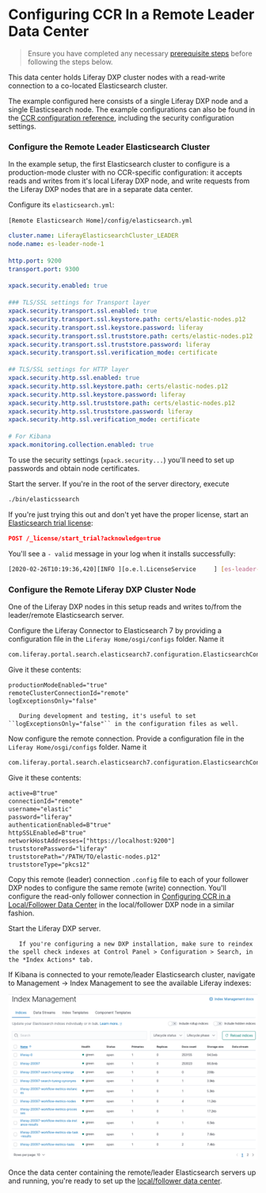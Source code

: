 # Configuring CCR In a Remote Leader Data Center

> Ensure you have completed any necessary [prerequisite steps](./configuring-an-example-ccr-installation-replicating-between-data-centers.md) before following the steps below.

This data center holds Liferay DXP cluster nodes with a read-write connection to a co-located Elasticsearch cluster.

The example configured here consists of a single Liferay DXP node and a single Elasticsearch node. The example configurations can also be found in the [CCR configuration reference](./ccr-basic-use-case-config-reference.md), including the security configuration settings.

### Configure the Remote Leader Elasticsearch Cluster

In the example setup, the first Elasticsearch cluster to configure is a production-mode cluster with no CCR-specific configuration: it accepts reads and writes from it's local Liferay DXP node, and write requests from the Liferay DXP nodes that are in a separate data center.

Configure its `elasticsearch.yml`:

`[Remote Elasticsearch Home]/config/elasticsearch.yml`

```yaml
cluster.name: LiferayElasticsearchCluster_LEADER
node.name: es-leader-node-1

http.port: 9200
transport.port: 9300

xpack.security.enabled: true

### TLS/SSL settings for Transport layer
xpack.security.transport.ssl.enabled: true
xpack.security.transport.ssl.keystore.path: certs/elastic-nodes.p12
xpack.security.transport.ssl.keystore.password: liferay
xpack.security.transport.ssl.truststore.path: certs/elastic-nodes.p12
xpack.security.transport.ssl.truststore.password: liferay
xpack.security.transport.ssl.verification_mode: certificate

## TLS/SSL settings for HTTP layer
xpack.security.http.ssl.enabled: true
xpack.security.http.ssl.keystore.path: certs/elastic-nodes.p12
xpack.security.http.ssl.keystore.password: liferay
xpack.security.http.ssl.truststore.path: certs/elastic-nodes.p12
xpack.security.http.ssl.truststore.password: liferay
xpack.security.http.ssl.verification_mode: certificate

# For Kibana
xpack.monitoring.collection.enabled: true
```

To use the security settings (`xpack.security...`) you'll need to set up passwords and obtain node certificates.

Start the server. If you're in the root of the server directory, execute

```bash
./bin/elasticssearch
```

If you're just trying this out and don't yet have the proper license, start an [Elasticsearch trial license](https://www.elastic.co/guide/en/elasticsearch/reference/7.x/start-trial.html):

```json
POST /_license/start_trial?acknowledge=true
```

You'll see a `- valid` message in your log when it installs successfully: 

```bash
[2020-02-26T10:19:36,420][INFO ][o.e.l.LicenseService     ] [es-leader-node-1] license [lf263a315-8da3-41f7-8622-lfd7cc14cae29] mode [trial] - valid
```
### Configure the Remote Liferay DXP Cluster Node

One of the Liferay DXP nodes in this setup reads and writes to/from the leader/remote Elasticsearch server.

Configure the Liferay Connector to Elasticsearch 7 by providing a configuration file in the `Liferay Home/osgi/configs` folder. Name it

```bash
com.liferay.portal.search.elasticsearch7.configuration.ElasticsearchConfiguration.config
```

Give it these contents:

```properties
productionModeEnabled="true"
remoteClusterConnectionId="remote"
logExceptionsOnly="false"
```

```tip::
   During development and testing, it's useful to set ``logExceptionsOnly="false"`` in the configuration files as well.
```

Now configure the remote connection. Provide a configuration file in the `Liferay Home/osgi/configs` folder. Name it 

```bash
com.liferay.portal.search.elasticsearch7.configuration.ElasticsearchConnectionConfiguration-remote.config
```

Give it these contents:

```properties
active=B"true"
connectionId="remote"
username="elastic"
password="liferay"
authenticationEnabled=B"true"
httpSSLEnabled=B"true"
networkHostAddresses=["https://localhost:9200"]
truststorePassword="liferay"
truststorePath="/PATH/TO/elastic-nodes.p12"
truststoreType="pkcs12"
```
Copy this remote (leader) connection `.config` file to each of your follower DXP nodes to configure the same remote (write) connection. You'll configure the read-only follower connection in [Configuring CCR in a Local/Follower Data Center](./configuring-ccr-in-a-local-follower-data-center.md) in the local/follower DXP node in a similar fashion.

Start the Liferay DXP server.

```important::
   If you're configuring a new DXP installation, make sure to reindex the spell check indexes at Control Panel > Configuration > Search, in the *Index Actions* tab.
```

If Kibana is connected to your remote/leader Elasticsearch cluster, navigate to Management &rarr; Index Management to see the available Liferay indexes:

![Inspect the leader indexes in Kibana 7.](./configuring-ccr-in-a-remote-leader-data-center/images/01.png)

Once the data center containing the remote/leader Elasticsearch servers up and running, you're ready to set up the [local/follower data center](./configuring-ccr-in-a-local-follower-data-center.md).
